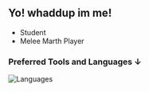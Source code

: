 ## Yo! whaddup im me!
- Student
- Melee Marth Player


### Preferred Tools and Languages ↓
![Languages](https://skillicons.dev/icons?i=vue,nuxt,tailwind,js,ts,cs&perline=10)
